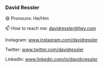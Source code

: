 ### David Ressler 


😄 Pronouns: He/Him

📫 How to reach me: davidressler@hey.com


Instagram: www.instagram.com/davidressler

Twitter: www.twitter.com/davidressler

LinkedIn: www.linkedin.com/in/davidcressler

<!--
**davitykale/davitykale** is a ✨ _special_ ✨ repository because its `README.md` (this file) appears on your GitHub profile.

Here are some ideas to get you started:

- 🔭 I’m currently working on ...
- 🌱 I’m currently learning ...
- 👯 I’m looking to collaborate on ...
- 🤔 I’m looking for help with ...
- 💬 Ask me about ...
- 📫 How to reach me: ...
- 😄 Pronouns: ...
- ⚡ Fun fact: ...
-->
